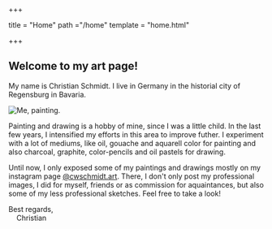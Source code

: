 +++

title = "Home"
path ="/home"
template = "home.html"

+++
## Welcome to my art page!

My name is Christian Schmidt. I live in Germany in the historial city of Regensburg in Bavaria.

 <img class="border-2 border-orange-400 rounded-lg mt-2 mr-4 float-left" src="me.jpg" alt="Me, painting."/>

Painting and drawing is a hobby of mine, since I was a little child. In the last few years, I intensified my efforts in this area to improve futher. I experiment with a lot of mediums, like oil, gouache and aquarell color for painting and also charcoal, graphite, color-pencils and oil pastels for drawing.

Until now, I only exposed some of my paintings and drawings mostly on my instagram page [@cwschmidt.art](https://instagram.com/cwschmidt.art). There, I don't only post my professional images, I did for myself, friends or as commission for aquaintances, but also some of my less professional sketches. Feel free to take a look!

Best regards,
<br>&nbsp;&nbsp;&nbsp;&nbsp;Christian